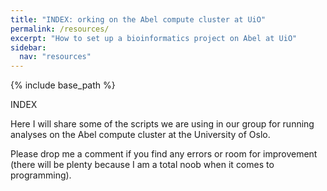 ```yaml
---
title: "INDEX: orking on the Abel compute cluster at UiO"
permalink: /resources/
excerpt: "How to set up a bioinformatics project on Abel at UiO"
sidebar:
  nav: "resources"
---
```


{% include base_path %}

INDEX

Here I will share some of the scripts we are using in our group for running analyses on the Abel compute cluster at the University of Oslo.

Please drop me a comment if you find any errors or room for improvement (there will be plenty because I am a total noob when it comes to programming).



